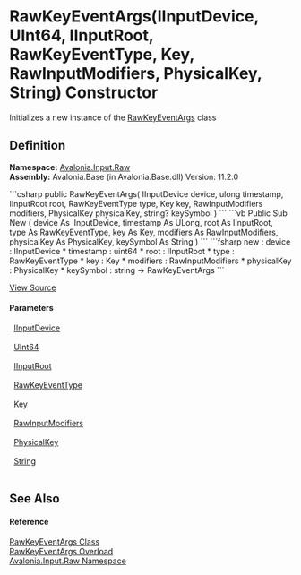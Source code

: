 # RawKeyEventArgs(IInputDevice, UInt64, IInputRoot, RawKeyEventType, Key, RawInputModifiers, PhysicalKey, String) Constructor


Initializes a new instance of the <a href="T_Avalonia_Input_Raw_RawKeyEventArgs">RawKeyEventArgs</a> class



## Definition
**Namespace:** <a href="N_Avalonia_Input_Raw">Avalonia.Input.Raw</a>  
**Assembly:** Avalonia.Base (in Avalonia.Base.dll) Version: 11.2.0

<Tabs groupId="api-code-preview">
<TabItem value="csharp" label="C#">
```csharp
public RawKeyEventArgs(
	IInputDevice device,
	ulong timestamp,
	IInputRoot root,
	RawKeyEventType type,
	Key key,
	RawInputModifiers modifiers,
	PhysicalKey physicalKey,
	string? keySymbol
)
```
</TabItem>
<TabItem value="vb" label="VB">
```vb
Public Sub New ( 
	device As IInputDevice,
	timestamp As ULong,
	root As IInputRoot,
	type As RawKeyEventType,
	key As Key,
	modifiers As RawInputModifiers,
	physicalKey As PhysicalKey,
	keySymbol As String
)
```
</TabItem>
<TabItem value="fsharp" label="F#">
```fsharp
new : 
        device : IInputDevice * 
        timestamp : uint64 * 
        root : IInputRoot * 
        type : RawKeyEventType * 
        key : Key * 
        modifiers : RawInputModifiers * 
        physicalKey : PhysicalKey * 
        keySymbol : string -> RawKeyEventArgs
```
</TabItem>
</Tabs>



<a href="https://github.com/AvaloniaUI/Avalonia/tree/master/src/Avalonia.Base/Input/Raw/RawKeyEventArgs.cs#L39" title="View the source code">View Source</a>



#### Parameters
<dl><dt>  <a href="T_Avalonia_Input_IInputDevice">IInputDevice</a></dt><dd> </dd><dt>  <a href="https://learn.microsoft.com/dotnet/api/system.uint64" target="_blank" rel="noopener noreferrer">UInt64</a></dt><dd> </dd><dt>  <a href="T_Avalonia_Input_IInputRoot">IInputRoot</a></dt><dd> </dd><dt>  <a href="T_Avalonia_Input_Raw_RawKeyEventType">RawKeyEventType</a></dt><dd> </dd><dt>  <a href="T_Avalonia_Input_Key">Key</a></dt><dd> </dd><dt>  <a href="T_Avalonia_Input_RawInputModifiers">RawInputModifiers</a></dt><dd> </dd><dt>  <a href="T_Avalonia_Input_PhysicalKey">PhysicalKey</a></dt><dd> </dd><dt>  <a href="https://learn.microsoft.com/dotnet/api/system.string" target="_blank" rel="noopener noreferrer">String</a></dt><dd> </dd></dl>

## See Also


#### Reference
<a href="T_Avalonia_Input_Raw_RawKeyEventArgs">RawKeyEventArgs Class</a>  
<a href="Overload_Avalonia_Input_Raw_RawKeyEventArgs__ctor">RawKeyEventArgs Overload</a>  
<a href="N_Avalonia_Input_Raw">Avalonia.Input.Raw Namespace</a>  

